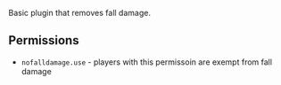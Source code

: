 Basic plugin that removes fall damage.

## Permissions
- `nofalldamage.use` - players with this permissoin are exempt from fall damage

